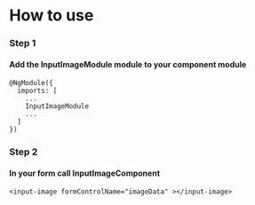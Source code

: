 # How to use

### Step 1 
#### Add the InputImageModule module to your component module

```
@NgModule({
  imports: [
    ...
    InputImageModule
    ...
  ]
})
```

### Step 2
#### In your form call InputImageComponent

```
<input-image formControlName="imageData" ></input-image>
```
